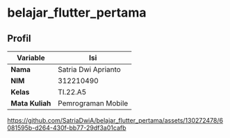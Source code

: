 # belajar_flutter_pertama
## Profil
| Variable | Isi |
| -------- | --- |
| **Nama** | Satria Dwi Aprianto |
| **NIM** | 312210490 |
| **Kelas** | TI.22.A5 |
| **Mata Kuliah** | Pemrograman Mobile |


https://github.com/SatriaDwiA/belajar_flutter_pertama/assets/130272478/6081595b-d264-430f-bb77-29df3a01cafb

